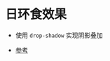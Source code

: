 # 日环食效果

<div>
    <EclipseView />
</div>

- 使用 `drop-shadow` 实现阴影叠加

- [参考](https://github.com/jhinzhou/MindEcho-UI/blob/master/src/CssStyle/EclipseView.vue)
